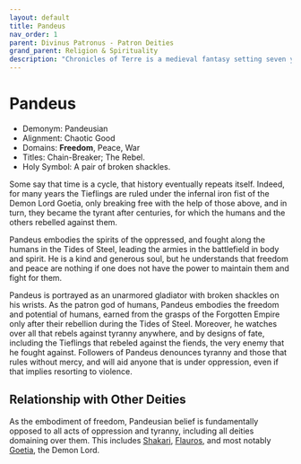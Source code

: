 ```yaml
---
layout: default
title: Pandeus
nav_order: 1
parent: Divinus Patronus - Patron Deities
grand_parent: Religion & Spirituality
description: "Chronicles of Terre is a medieval fantasy setting seven years in the writing, currently for dungeons & dragons 5th edition."
---
```


# Pandeus

- Demonym: Pandeusian 
- Alignment: Chaotic Good
- Domains: **Freedom**, Peace, War
- Titles: Chain-Breaker; The Rebel.
- Holy Symbol: A pair of broken shackles.

Some say that time is a cycle, that history eventually repeats itself. Indeed, for many years the Tieflings are ruled under the infernal iron fist of the Demon Lord Goetia, only breaking free with the help of those above, and in turn, they became the tyrant after centuries, for which the humans and the others rebelled against them.

Pandeus embodies the spirits of the oppressed, and fought along the humans in the Tides of Steel, leading the armies in the battlefield in body and spirit. He is a kind and generous soul, but he understands that freedom and peace are nothing if one does not have the power to maintain them and fight for them.

Pandeus is portrayed as an unarmored gladiator with broken shackles on his wrists. As the patron god of humans, Pandeus embodies the freedom and potential of humans, earned from the grasps of the Forgotten Empire only after their rebellion during the Tides of Steel. Moreover, he watches over all that rebels against tyranny anywhere, and by designs of fate, including the Tieflings that rebeled against the fiends, the very enemy that he fought against. Followers of Pandeus denounces tyranny and those that rules without mercy, and will aid anyone that is under oppression, even if that implies resorting to violence.

## Relationship with Other Deities

As the embodiment of freedom, Pandeusian belief is fundamentally opposed to all acts of oppression and tyranny, including all deities domaining over them. This includes [Shakari](shakari), [Flauros](../pars/flauros), and most notably [Goetia](../maioris/goetia), the Demon Lord.